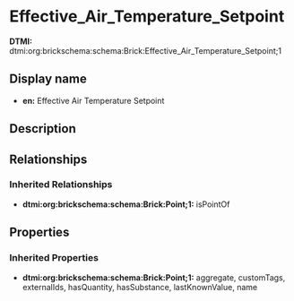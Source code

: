 # Effective_Air_Temperature_Setpoint
**DTMI:** dtmi:org:brickschema:schema:Brick:Effective_Air_Temperature_Setpoint;1
## Display name
- **en:** Effective Air Temperature Setpoint
## Description
## Relationships
### Inherited Relationships
* **dtmi:org:brickschema:schema:Brick:Point;1:** isPointOf
## Properties
### Inherited Properties
* **dtmi:org:brickschema:schema:Brick:Point;1:** aggregate, customTags, externalIds, hasQuantity, hasSubstance, lastKnownValue, name
